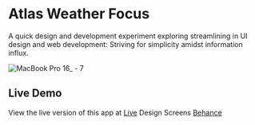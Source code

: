 # Atlas Weather Focus

A quick design and development experiment exploring streamlining in UI design and web development: Striving for simplicity amidst information influx.

![MacBook Pro 16_ - 7](https://github.com/kelvinyelyen/atlas/assets/52675327/52a9555b-dd7c-47d3-bbb9-d5fc1eb7997f)

## Live Demo

View the live version of this app at [Live](https://atlasweatherfocus.vercel.app/)
Design Screens [Behance](https://www.behance.net/gallery/175464985/Weather-Focus)


